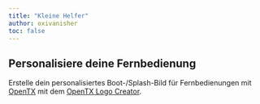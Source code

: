 ```yaml
---
title: "Kleine Helfer"
author: oxivanisher
toc: false
---
```


## Personalisiere deine Fernbedienung

Erstelle dein personalisiertes Boot-/Splash-Bild für Fernbedienungen mit [OpenTX](https://www.open-tx.org/) mit dem [OpenTX Logo Creator](https://opentx.fpvhub.ch/).
